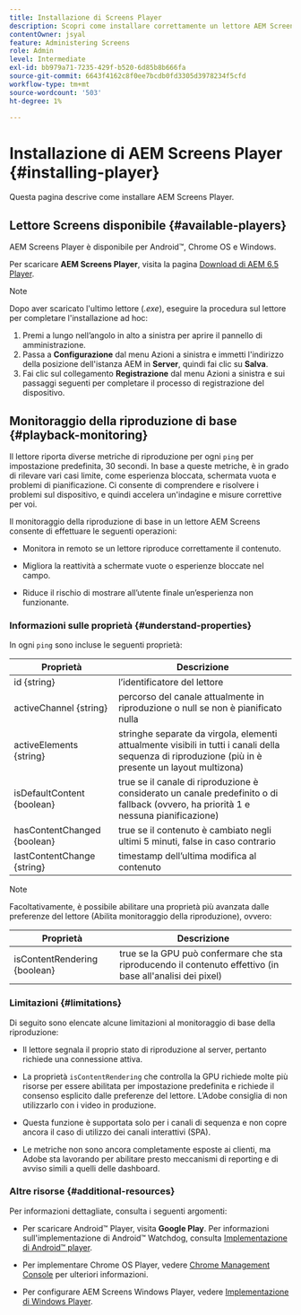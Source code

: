 ```yaml
---
title: Installazione di Screens Player
description: Scopri come installare correttamente un lettore AEM Screens.
contentOwner: jsyal
feature: Administering Screens
role: Admin
level: Intermediate
exl-id: bb979a71-7235-429f-b520-6d85b8b666fa
source-git-commit: 6643f4162c8f0ee7bcdb0fd3305d3978234f5cfd
workflow-type: tm+mt
source-wordcount: '503'
ht-degree: 1%

---
```


# Installazione di AEM Screens Player {#installing-player}

Questa pagina descrive come installare AEM Screens Player.

## Lettore Screens disponibile {#available-players}

AEM Screens Player è disponibile per Android™, Chrome OS e Windows.

Per scaricare **AEM Screens Player**, visita la pagina [Download di AEM 6.5 Player](https://download.macromedia.com/screens/).

>[!NOTE]
>
>Dopo aver scaricato l&#39;ultimo lettore (*.exe*), eseguire la procedura sul lettore per completare l&#39;installazione ad hoc:
>
>1. Premi a lungo nell’angolo in alto a sinistra per aprire il pannello di amministrazione.
>1. Passa a **Configurazione** dal menu Azioni a sinistra e immetti l&#39;indirizzo della posizione dell&#39;istanza AEM in **Server**, quindi fai clic su **Salva**.
>1. Fai clic sul collegamento **Registrazione** dal menu Azioni a sinistra e sui passaggi seguenti per completare il processo di registrazione del dispositivo.

## Monitoraggio della riproduzione di base {#playback-monitoring}

Il lettore riporta diverse metriche di riproduzione per ogni `ping` per impostazione predefinita, 30 secondi. In base a queste metriche, è in grado di rilevare vari casi limite, come esperienza bloccata, schermata vuota e problemi di pianificazione. Ci consente di comprendere e risolvere i problemi sul dispositivo, e quindi accelera un&#39;indagine e misure correttive per voi.

Il monitoraggio della riproduzione di base in un lettore AEM Screens consente di effettuare le seguenti operazioni:

* Monitora in remoto se un lettore riproduce correttamente il contenuto.

* Migliora la reattività a schermate vuote o esperienze bloccate nel campo.

* Riduce il rischio di mostrare all’utente finale un’esperienza non funzionante.

### Informazioni sulle proprietà {#understand-properties}

In ogni `ping` sono incluse le seguenti proprietà:

| Proprietà | Descrizione |
|---|---|
| id {string} | l’identificatore del lettore |
| activeChannel {string} | percorso del canale attualmente in riproduzione o null se non è pianificato nulla |
| activeElements {string} | stringhe separate da virgola, elementi attualmente visibili in tutti i canali della sequenza di riproduzione (più in è presente un layout multizona) |
| isDefaultContent {boolean} | true se il canale di riproduzione è considerato un canale predefinito o di fallback (ovvero, ha priorità 1 e nessuna pianificazione) |
| hasContentChanged {boolean} | true se il contenuto è cambiato negli ultimi 5 minuti, false in caso contrario |
| lastContentChange {string} | timestamp dell’ultima modifica al contenuto |

>[!NOTE]
>Facoltativamente, è possibile abilitare una proprietà più avanzata dalle preferenze del lettore (Abilita monitoraggio della riproduzione), ovvero:
>
>| Proprietà | Descrizione |
>|---|---|
>| isContentRendering {boolean} | true se la GPU può confermare che sta riproducendo il contenuto effettivo (in base all&#39;analisi dei pixel) |

### Limitazioni {#limitations}

Di seguito sono elencate alcune limitazioni al monitoraggio di base della riproduzione:

* Il lettore segnala il proprio stato di riproduzione al server, pertanto richiede una connessione attiva.

* La proprietà `isContentRendering` che controlla la GPU richiede molte più risorse per essere abilitata per impostazione predefinita e richiede il consenso esplicito dalle preferenze del lettore. L’Adobe consiglia di non utilizzarlo con i video in produzione.

* Questa funzione è supportata solo per i canali di sequenza e non copre ancora il caso di utilizzo dei canali interattivi (SPA).

* Le metriche non sono ancora completamente esposte ai clienti, ma Adobe sta lavorando per abilitare presto meccanismi di reporting e di avviso simili a quelli delle dashboard.

### Altre risorse {#additional-resources}

Per informazioni dettagliate, consulta i seguenti argomenti:

* Per scaricare Android™ Player, visita **Google Play**. Per informazioni sull&#39;implementazione di Android™ Watchdog, consulta [Implementazione di Android™ player](implementing-android-player.md).

* Per implementare Chrome OS Player, vedere [Chrome Management Console](implementing-chrome-os-player.md) per ulteriori informazioni.

* Per configurare AEM Screens Windows Player, vedere [Implementazione di Windows Player](implementing-windows-player.md).
